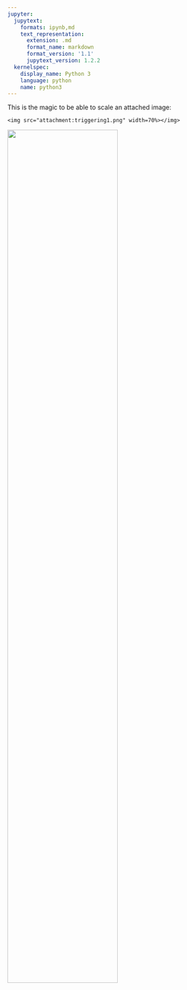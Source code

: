```yaml
---
jupyter:
  jupytext:
    formats: ipynb,md
    text_representation:
      extension: .md
      format_name: markdown
      format_version: '1.1'
      jupytext_version: 1.2.2
  kernelspec:
    display_name: Python 3
    language: python
    name: python3
---
```


<!-- #region -->
This is the magic to be able to scale an attached image:

```
<img src="attachment:triggering1.png" width=70%></img>
```

<img src="attachment:triggering1.png" width=70%></img>

<!-- #endregion -->

```python

```
